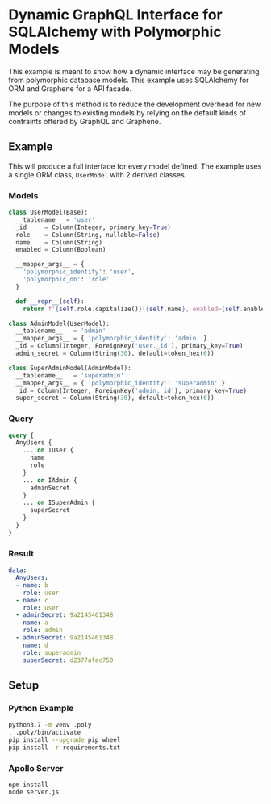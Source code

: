 # Dynamic GraphQL Interface for SQLAlchemy with Polymorphic Models

This example is meant to show how a dynamic interface may be generating from
polymorphic database models. This example uses SQLAlchemy for ORM and Graphene
for a API facade.

The purpose of this method is to reduce the development overhead for new models
or changes to existing models by relying on the default kinds of contraints
offered by GraphQL and Graphene.

## Example

This will produce a full interface for every model defined. The example uses
a single ORM class, `UserModel` with 2 derived classes.

### Models

```python
class UserModel(Base):
  __tablename__ = 'user'
  _id     = Column(Integer, primary_key=True)
  role    = Column(String, nullable=False)
  name    = Column(String)
  enabled = Column(Boolean)

  __mapper_args__ = {
    'polymorphic_identity': 'user',
    'polymorphic_on': 'role'
  }

  def __repr__(self):
    return f'{self.role.capitalize()}({self.name}, enabled={self.enabled})'

class AdminModel(UserModel):
  __tablename__   = 'admin'
  __mapper_args__ = { 'polymorphic_identity': 'admin' }
  _id = Column(Integer, ForeignKey('user._id'), primary_key=True)
  admin_secret = Column(String(30), default=token_hex(6))

class SuperAdminModel(AdminModel):
  __tablename__   = 'superadmin'
  __mapper_args__ = { 'polymorphic_identity': 'superadmin' }
  _id = Column(Integer, ForeignKey('admin._id'), primary_key=True)
  super_secret = Column(String(30), default=token_hex(6))
```

### Query

```graphql
query {
  AnyUsers {
    ... on IUser {
      name
      role
    }
    ... on IAdmin {
      adminSecret
    }
    ... on ISuperAdmin {
      superSecret
    }
  }
}
```

### Result

```yaml
data:
  AnyUsers:
  - name: b
    role: user
  - name: c
    role: user
  - adminSecret: 9a2145461348
    name: a
    role: admin
  - adminSecret: 9a2145461348
    name: d
    role: superadmin
    superSecret: d2377afec750

```

## Setup

### Python Example

```bash
python3.7 -m venv .poly
. .poly/bin/activate
pip install --upgrade pip wheel
pip install -r requirements.txt
```

### Apollo Server

```
npm install
node server.js
```
